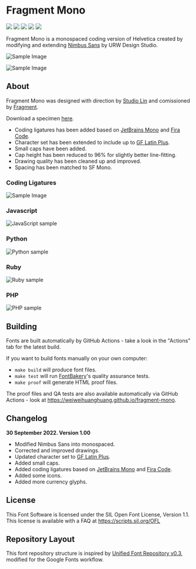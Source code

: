 # Fragment Mono

[![][Fontbakery]](https://weiweihuanghuang.github.io/fragment-mono/fontbakery/fontbakery-report.html)
[![][Universal]](https://weiweihuanghuang.github.io/fragment-mono/fontbakery/fontbakery-report.html)
[![][GF Profile]](https://weiweihuanghuang.github.io/fragment-mono/fontbakery/fontbakery-report.html)
[![][Outline Correctness]](https://weiweihuanghuang.github.io/fragment-mono/fontbakery/fontbakery-report.html)
[![][Shaping]](https://weiweihuanghuang.github.io/fragment-mono/fontbakery/fontbakery-report.html)

[Fontbakery]: https://img.shields.io/endpoint?url=https%3A%2F%2Fraw.githubusercontent.com%2Fweiweihuanghuang%2Ffragment-mono%2Fgh-pages%2Fbadges%2Foverall.json
[GF Profile]: https://img.shields.io/endpoint?url=https%3A%2F%2Fraw.githubusercontent.com%2Fweiweihuanghuang%2Ffragment-mono%2Fgh-pages%2Fbadges%2FGoogleFonts.json
[Outline Correctness]: https://img.shields.io/endpoint?url=https%3A%2F%2Fraw.githubusercontent.com%2Fweiweihuanghuang%2Ffragment-mono%2Fgh-pages%2Fbadges%2FOutlineCorrectnessChecks.json
[Shaping]: https://img.shields.io/endpoint?url=https%3A%2F%2Fraw.githubusercontent.com%2Fweiweihuanghuang%2Ffragment-mono%2Fgh-pages%2Fbadges%2FShapingChecks.json
[Universal]: https://img.shields.io/endpoint?url=https%3A%2F%2Fraw.githubusercontent.com%2Fweiweihuanghuang%2Ffragment-mono%2Fgh-pages%2Fbadges%2FUniversal.json

Fragment Mono is a monospaced coding version of Helvetica created by modifying and extending [Nimbus Sans](https://github.com/twardoch/urw-core35-fonts) by URW Design Studio. 

![Sample Image](documentation/FragmentMono.png)

![Sample Image](documentation/FragmentMonoCharSet.png)

## About

Fragment Mono was designed with direction by [Studio Lin](https://studiolin.org/) and comissioned by [Fragment](https://fragment.dev).

Download a specimen [here](documentation/FragmentMonoSpecimenDocumentation.pdf).

- Coding ligatures has been added based on [JetBrains Mono](https://github.com/JetBrains/JetBrainsMono) and [Fira Code](https://github.com/tonsky/FiraCode).
- Character set has been extended to include up to [GF Latin Plus](https://github.com/googlefonts/glyphsets/tree/main/GF_glyphsets/Latin).
- Small caps have been added.
- Cap height has been reduced to 96% for slightly better line-fitting.
- Drawing quality has been cleaned up and improved.
- Spacing has been matched to SF Mono.

### Coding Ligatures
![Sample Image](documentation/FragmentMonoCoding.png)

### Javascript
![JavaScript sample](documentation/javascript.png)

### Python
![Python sample](documentation/python.png)

### Ruby
![Ruby sample](documentation/ruby.png)

### PHP
![PHP sample](documentation/php.png)

## Building

Fonts are built automatically by GitHub Actions - take a look in the "Actions" tab for the latest build.

If you want to build fonts manually on your own computer:

* `make build` will produce font files.
* `make test` will run [FontBakery](https://github.com/googlefonts/fontbakery)'s quality assurance tests.
* `make proof` will generate HTML proof files.

The proof files and QA tests are also available automatically via GitHub Actions - look at https://weiweihuanghuang.github.io/fragment-mono.

## Changelog

**30 September 2022. Version 1.00**

- Modified Nimbus Sans into monospaced.
- Corrected and improved drawings.
- Updated character set to [GF Latin Plus](https://github.com/googlefonts/glyphsets/tree/main/GF_glyphsets/Latin).
- Added small caps.
- Added coding ligatures based on [JetBrains Mono](https://github.com/JetBrains/JetBrainsMono) and [Fira Code](https://github.com/tonsky/FiraCode).
- Added some icons.
- Added more currency glyphs.

## License

This Font Software is licensed under the SIL Open Font License, Version 1.1.
This license is available with a FAQ at
https://scripts.sil.org/OFL

## Repository Layout

This font repository structure is inspired by [Unified Font Repository v0.3](https://github.com/unified-font-repository/Unified-Font-Repository), modified for the Google Fonts workflow.